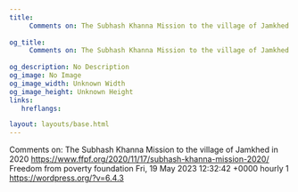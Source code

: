 ```yaml
---
title: 
     Comments on: The Subhash Khanna Mission to the village of Jamkhed in 2020
    
og_title: 
     Comments on: The Subhash Khanna Mission to the village of Jamkhed in 2020
    
og_description: No Description
og_image: No Image
og_image_width: Unknown Width
og_image_height: Unknown Height
links:
   hreflangs:

layout: layouts/base.html
---
```

Comments on: The Subhash Khanna Mission to the village of Jamkhed in 2020
https://www.ffpf.org/2020/11/17/subhash-khanna-mission-2020/  Freedom from
poverty foundation  Fri, 19 May 2023 12:32:42 +0000  hourly  1
https://wordpress.org/?v=6.4.3

